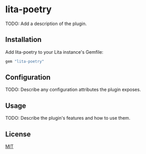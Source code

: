 # lita-poetry

TODO: Add a description of the plugin.

## Installation

Add lita-poetry to your Lita instance's Gemfile:

``` ruby
gem "lita-poetry"
```

## Configuration

TODO: Describe any configuration attributes the plugin exposes.

## Usage

TODO: Describe the plugin's features and how to use them.

## License

[MIT](http://opensource.org/licenses/MIT)
